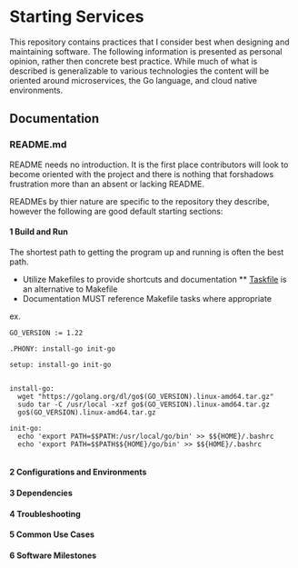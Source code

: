 # Starting Services

This repository contains practices that I consider best when designing and maintaining software. The following information is presented as personal opinion, rather then concrete best practice. While much of what is described is generalizable to various technologies the content will be oriented around microservices, the Go language, and cloud native environments.

## Documentation

### README.md

README needs no introduction. It is the first place contributors will look to become oriented with the project and there is nothing that forshadows frustration more than an absent or lacking README.

READMEs by thier nature are specific to the repository they describe, however the following are good default starting sections:

#### 1 Build and Run

The shortest path to getting the program up and running is often the best path. 
* Utilize Makefiles to provide shortcuts and documentation
** [Taskfile](https://taskfile.dev/) is an alternative to Makefile
* Documentation MUST reference Makefile tasks where appropriate 
  
ex.
```Make
GO_VERSION := 1.22

.PHONY: install-go init-go

setup: install-go init-go


install-go:
  wget "https://golang.org/dl/go$(GO_VERSION).linux-amd64.tar.gz"
  sudo tar -C /usr/local -xzf go$(GO_VERSION).linux-amd64.tar.gz
  go$(GO_VERSION).linux-amd64.tar.gz

init-go:
  echo 'export PATH=$$PATH:/usr/local/go/bin' >> $${HOME}/.bashrc
  echo 'export PATH=$$PATH$${HOME}/go/bin' >> $${HOME}/.bashrc


```

#### 2 Configurations and Environments
#### 3 Dependencies
#### 4 Troubleshooting
#### 5 Common Use Cases
#### 6 Software Milestones


